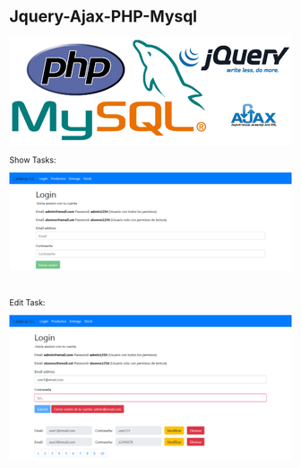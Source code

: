 # Jquery-Ajax-PHP-Mysql

<p align="center"><img src="/Images/start.png"></p>

<p>Show Tasks:</p>
<p align="center"><img src="/images/Captura1.PNG"></p>

</br>

<p>Edit Task:</p>
<p align="center"><img src="/images/Captura2.PNG"></p>


